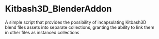 # Kitbash3D_BlenderAddon
A simple script that provides the possibility of incapsulating Kitbash3D blend files assets into separate collections, granting the ability to link them in other files as instanced collections
